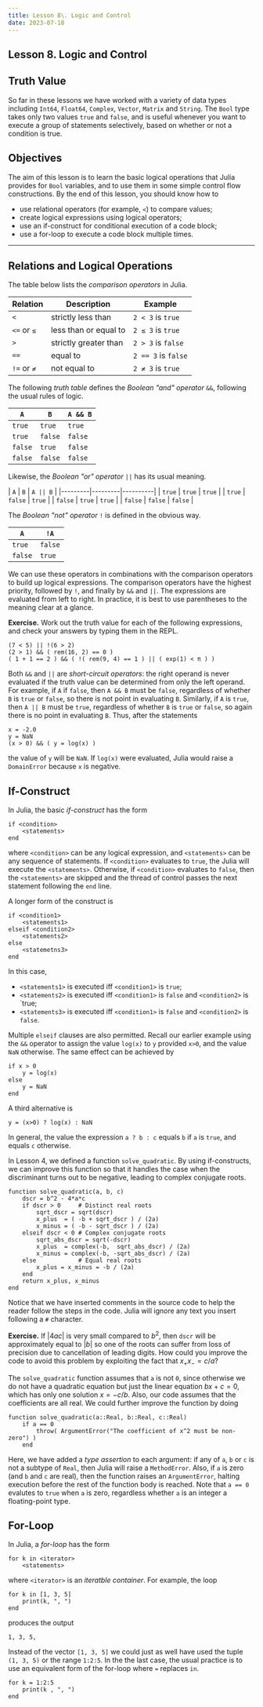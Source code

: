 ```yaml
---
title: Lesson 8\. Logic and Control
date: 2023-07-18
---
```


## Lesson 8. Logic and Control

## Truth Value

So far in these lessons we have worked with a variety of data types including
`Int64`, `Float64`, `Complex`, `Vector`, `Matrix` and `String`.  The `Bool`
type takes only two values `true` and `false`, and is useful whenever you want
to execute a group of statements selectively, based on whether or not a
condition is true.

## Objectives

The aim of this lesson is to learn the basic logical operations that Julia
provides for `Bool` variables, and to use them in some simple control flow
constructions.  By the end of this lesson, you should know how to

* use relational operators (for example, `<`) to compare values;
* create logical expressions using logical operators;
* use an if-construct for conditional execution of a code block;
* use a for-loop to execute a code block multiple times.

* * *

## Relations and Logical Operations

The table below lists the *comparison operators* in Julia.

| Relation    | Description           | Example             |
|-------------|-----------------------|---------------------|
| `<`         | strictly less than    | `2 < 3` is `true`   |
| `<=` or `≤` | less than or equal to | `2 ≤ 3` is `true`   |
| `>`         | strictly greater than | `2 > 3` is `false`  |
| `==`        | equal to              | `2 == 3` is `false` |
| `!=` or `≠` | not equal to          | `2 ≠ 3` is `true`   |

The following *truth table* defines the *Boolean "and" operator* `&&`, 
following the usual rules of logic.

| `A`     | `B`     | `A && B` |
|---------|---------|----------|
| `true`  | `true`  | `true`   |
| `true`  | `false` | `false`  |
| `false` | `true`  | `false`  |
| `false` | `false` | `false`  |

Likewise, the *Boolean "or" operator* `||` has its usual meaning.

| `A`     | `B`     | `A || B` |
|---------|---------|----------|
| `true`  | `true`  | `true`   |
| `true`  | `false` | `true`   |
| `false` | `true`  | `true`   |
| `false` | `false` | `false`  |

The *Boolean "not" operator* `!` is defined in the obvious way.

| `A`     | `!A`    |
|---------|---------|
| `true`  | `false` |
| `false` | `true`  |

We can use these operators in combinations with the comparison operators
to build up logical expressions.  The comparison operators have the highest
priority, followed by `!`, and finally by `&&` and `||`.  The expressions
are evaluated from left to right.  In practice, it is best to use
parentheses to the meaning clear at a glance.

**Exercise.** Work out the truth value for each of the following expressions,
and check your answers by typing them in the REPL.
```
(7 < 5) || !(6 > 2)
(2 > 1) && ( rem(16, 2) == 0 )
( 1 + 1 == 2 ) && ( !( rem(9, 4) == 1 ) || ( exp(1) < π ) )
```

Both `&&` and `||` are *short-circuit operators*: the right operand is
never evaluated if the truth value can be determined from only the left
operand.  For example, if `A` if `false`, then `A && B` must be `false`,
regardless of whether `B` is `true` or `false`, so there is not point in
evaluating `B`.  Similarly, if `A` is `true`, then `A || B` must be `true`,
regardless of whether `B` is `true` or `false`, so again there is no point
in evaluating `B`.  Thus, after the statements
```
x = -2.0
y = NaN
(x > 0) && ( y = log(x) )
```
the value of `y` will be `NaN`.  If `log(x)` were evaluated, Julia would
raise a `DomainError` because `x` is negative.

## If-Construct

In Julia, the basic *if-construct* has the form
```
if <condition>
    <statements>
end
```
where `<condition>` can be any logical expression, and `<statements>` can
be any sequence of statements.  If `<condition>` evaluates to `true`,
the Julia will execute the `<statements>`.  Otherwise, if `<condition>`
evaluates to `false`, then the `<statements>` are skipped and the thread
of control passes the next statement following the `end` line. 

A longer form of the construct is
```
if <condition1>
    <statements1>
elseif <condition2>
    <statements2>
else
    <statemetns3>
end
```
In this case,

* `<statements1>` is executed iff `<condition1>` is `true`;
* `<statements2>` is executed iff `<condition1>` is `false` and
`<condition2>` is `true;
* `<statements3>` is executed iff `<condition1>` is `false` and
`<condition2>` is `false`.

Multiple `elseif` clauses are also permitted.  Recall our earlier example using
the `&&` operator to assign the value `log(x)` to `y` provided `x>0`, and the
value `NaN` otherwise.  The same effect can be achieved by
```
if x > 0
    y = log(x)
else
    y = NaN
end
```
A third alternative is
```
y = (x>0) ? log(x) : NaN
```
In general, the value the expression `a ? b : c` equals `b` if `a` is `true`,
and equals `c` otherwise.

In Lesson 4, we defined a function `solve_quadratic`. By using if-constructs,
we can improve this function so that it handles the case when the
discriminant turns out to be negative, leading to complex conjugate roots.
```
function solve_quadratic(a, b, c)
    dscr = b^2 - 4*a*c
    if dscr > 0     # Distinct real roots
        sqrt_dscr = sqrt(dscr)
        x_plus  = ( -b + sqrt_dscr ) / (2a)
        x_minus = ( -b - sqrt_dscr ) / (2a)
    elseif dscr < 0 # Complex conjugate roots
        sqrt_abs_dscr = sqrt(-dscr)
        x_plus  = complex(-b,  sqrt_abs_dscr) / (2a)
        x_minus = complex(-b, -sqrt_abs_dscr) / (2a)
    else            # Equal real roots
        x_plus = x_minus = -b / (2a)
    end
    return x_plus, x_minus
end
```
Notice that we have inserted comments in the source code to help the reader
follow the steps in the code.  Julia will ignore any text you insert following
a `#` character.

**Exercise.** If $|4ac|$ is very small compared to $b^2$, then `dscr` will
be approximately equal to $|b|$ so one of the roots can suffer from loss
of precision due to cancellation of leading digits.  How could you improve
the code to avoid this problem by exploiting the fact that $x_+x_-=c/a$?

The `solve_quadratic` function assumes that `a` is not `0`, since otherwise 
we do not have a quadratic equation but just the linear
equation $bx + c = 0$, which has only one solution $x=-c/b$.  Also, our
code assumes that the coefficients are all real.  We could further improve
the function by doing
```
function solve_quadratic(a::Real, b::Real, c::Real)
    if a == 0
        throw( ArgumentError("The coefficient of x^2 must be non-zero") )
    end
```
Here, we have added a *type assertion* to each argument: if any
of `a`, `b` or `c` is not a subtype of `Real`, then Julia will raise a
`MethodError`.  Also, if `a` is zero (and `b` and `c` are real), then the
function raises an `ArgumentError`, halting execution before the rest of
the function body is reached.  Note that `a == 0` evalutes to `true` when
`a` is zero, regardless whether `a` is an integer a floating-point type.

## For-Loop

In Julia, a *for-loop* has the form
```
for k in <iterator>
    <statements>
```
where `<iterator>` is an *iteratble container*.  For example, the loop
```
for k in [1, 3, 5]
    print(k, ", ")
end
```
produces the output
```
1, 3, 5, 
```
Instead of the vector `[1, 3, 5]` we could just as well have used the
tuple `(1, 3, 5)` or the range `1:2:5`.  In the the last case, the usual
practice is to use an equivalent form of the for-loop where `=` replaces `in`.
```
for k = 1:2:5
    print(k , ", ")
end
```
    


